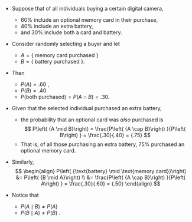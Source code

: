 - Suppose that of all individuals buying a certain digital camera, 
	- ${60}\%$ include an optional memory card in their purchase, 
	- ${40}\%$ include an extra battery, 
	- and ${30}\%$ include both a card and battery. 
- Consider randomly selecting a buyer and let
	- $A = \{$ memory card purchased $\}$ 
	- $B = \{$ battery purchased $\}$. 
- Then 
	- $P\left( A\right) = {.60}$ ,
	- $P\left( B\right) = {.40}$
	- $P\left( \text{both purchased}\right) = P\left( {A \cap B}\right) = {.30}$. 

- Given that the selected individual purchased an extra battery, 
	- the probability that an optional card was *also* purchased is
$$
P\left( {A \mid B}\right) = \frac{P\left( {A \cap B}\right) }{P\left( B\right) } = \frac{.30}{.40} = {.75}
$$
	- That is, of all those purchasing an extra battery, ${75}\%$ purchased an optional memory card. 
- Similarly,
$$
\begin{align}
P\left( {\text{battery} \mid \text{memory card}}\right) 
&= P\left( {B \mid A}\right) \\
&= \frac{P\left( {A \cap B}\right) }{P\left( A\right) } = \frac{.30}{.60} = {.50}
\end{align}
$$
- Notice that 
	- $P\left( {A \mid B}\right) \neq P\left( A\right)$
	- $P\left( {B \mid A}\right) \neq P\left( B\right)$ .